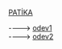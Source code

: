 [PATİKA](https://patika.dev/)
<br />

---->  [odev1](https://github.com/MehmetKUTAN/HTML/blob/master/hakkimda.html/)
<br />
---->  [odev2](https://github.com/MehmetKUTAN/HTML/blob/master/hobi.html/)
